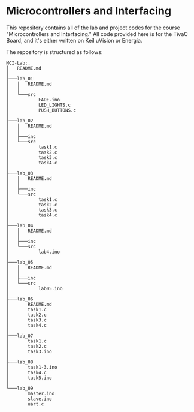 # Microcontrollers and Interfacing

This repository contains all of the lab and project codes for the course "Microcontrollers and Interfacing." All code provided here is for the TivaC Board, and it's either written on Keil uVision or Energia.

The repository is structured as follows:

```
MCI-Lab:.
│   README.md
│   
├───lab_01
│   │   README.md
│   │   
│   └───src
│           FADE.ino
│           LED_LIGHTS.c
│           PUSH_BUTTONS.c
│           
├───lab_02
│   │   README.md
│   │   
│   ├───inc
│   └───src
│           task1.c
│           task2.c
│           task3.c
│           task4.c
│           
├───lab_03
│   │   README.md
│   │   
│   ├───inc
│   └───src
│           task1.c
│           task2.c
│           task3.c
│           task4.c
│           
├───lab_04
│   │   README.md
│   │   
│   ├───inc
│   └───src
│           lab4.ino
│           
├───lab_05
│   │   README.md
│   │   
│   ├───inc
│   └───src
│           lab05.ino
│           
├───lab_06
│       README.md
│       task1.c
│       task2.c
│       task3.c
│       task4.c
│       
├───lab_07
│       task1.c
│       task2.c
│       task3.ino
│       
├───lab_08
│       task1-3.ino
│       task4.c
│       task5.ino
│       
└───lab_09
        master.ino
        slave.ino
        uart.c
```